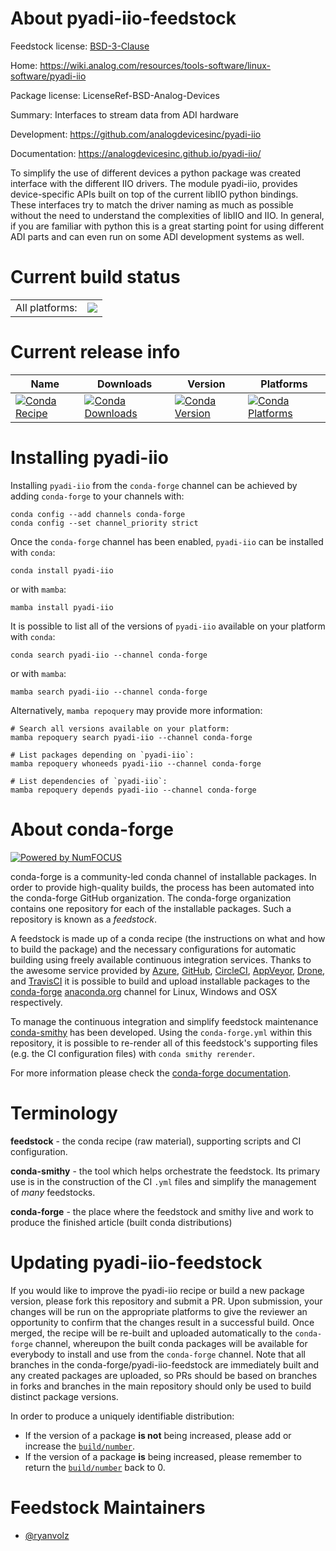 About pyadi-iio-feedstock
=========================

Feedstock license: [BSD-3-Clause](https://github.com/conda-forge/pyadi-iio-feedstock/blob/main/LICENSE.txt)

Home: https://wiki.analog.com/resources/tools-software/linux-software/pyadi-iio

Package license: LicenseRef-BSD-Analog-Devices

Summary: Interfaces to stream data from ADI hardware

Development: https://github.com/analogdevicesinc/pyadi-iio

Documentation: https://analogdevicesinc.github.io/pyadi-iio/

To simplify the use of different devices a python package was created interface
with the different IIO drivers. The module pyadi-iio, provides device-specific
APIs built on top of the current libIIO python bindings. These interfaces try to
match the driver naming as much as possible without the need to understand the
complexities of libIIO and IIO. In general, if you are familiar with python this
is a great starting point for using different ADI parts and can even run on some
ADI development systems as well.


Current build status
====================


<table><tr><td>All platforms:</td>
    <td>
      <a href="https://dev.azure.com/conda-forge/feedstock-builds/_build/latest?definitionId=10197&branchName=main">
        <img src="https://dev.azure.com/conda-forge/feedstock-builds/_apis/build/status/pyadi-iio-feedstock?branchName=main">
      </a>
    </td>
  </tr>
</table>

Current release info
====================

| Name | Downloads | Version | Platforms |
| --- | --- | --- | --- |
| [![Conda Recipe](https://img.shields.io/badge/recipe-pyadi--iio-green.svg)](https://anaconda.org/conda-forge/pyadi-iio) | [![Conda Downloads](https://img.shields.io/conda/dn/conda-forge/pyadi-iio.svg)](https://anaconda.org/conda-forge/pyadi-iio) | [![Conda Version](https://img.shields.io/conda/vn/conda-forge/pyadi-iio.svg)](https://anaconda.org/conda-forge/pyadi-iio) | [![Conda Platforms](https://img.shields.io/conda/pn/conda-forge/pyadi-iio.svg)](https://anaconda.org/conda-forge/pyadi-iio) |

Installing pyadi-iio
====================

Installing `pyadi-iio` from the `conda-forge` channel can be achieved by adding `conda-forge` to your channels with:

```
conda config --add channels conda-forge
conda config --set channel_priority strict
```

Once the `conda-forge` channel has been enabled, `pyadi-iio` can be installed with `conda`:

```
conda install pyadi-iio
```

or with `mamba`:

```
mamba install pyadi-iio
```

It is possible to list all of the versions of `pyadi-iio` available on your platform with `conda`:

```
conda search pyadi-iio --channel conda-forge
```

or with `mamba`:

```
mamba search pyadi-iio --channel conda-forge
```

Alternatively, `mamba repoquery` may provide more information:

```
# Search all versions available on your platform:
mamba repoquery search pyadi-iio --channel conda-forge

# List packages depending on `pyadi-iio`:
mamba repoquery whoneeds pyadi-iio --channel conda-forge

# List dependencies of `pyadi-iio`:
mamba repoquery depends pyadi-iio --channel conda-forge
```


About conda-forge
=================

[![Powered by
NumFOCUS](https://img.shields.io/badge/powered%20by-NumFOCUS-orange.svg?style=flat&colorA=E1523D&colorB=007D8A)](https://numfocus.org)

conda-forge is a community-led conda channel of installable packages.
In order to provide high-quality builds, the process has been automated into the
conda-forge GitHub organization. The conda-forge organization contains one repository
for each of the installable packages. Such a repository is known as a *feedstock*.

A feedstock is made up of a conda recipe (the instructions on what and how to build
the package) and the necessary configurations for automatic building using freely
available continuous integration services. Thanks to the awesome service provided by
[Azure](https://azure.microsoft.com/en-us/services/devops/), [GitHub](https://github.com/),
[CircleCI](https://circleci.com/), [AppVeyor](https://www.appveyor.com/),
[Drone](https://cloud.drone.io/welcome), and [TravisCI](https://travis-ci.com/)
it is possible to build and upload installable packages to the
[conda-forge](https://anaconda.org/conda-forge) [anaconda.org](https://anaconda.org/)
channel for Linux, Windows and OSX respectively.

To manage the continuous integration and simplify feedstock maintenance
[conda-smithy](https://github.com/conda-forge/conda-smithy) has been developed.
Using the ``conda-forge.yml`` within this repository, it is possible to re-render all of
this feedstock's supporting files (e.g. the CI configuration files) with ``conda smithy rerender``.

For more information please check the [conda-forge documentation](https://conda-forge.org/docs/).

Terminology
===========

**feedstock** - the conda recipe (raw material), supporting scripts and CI configuration.

**conda-smithy** - the tool which helps orchestrate the feedstock.
                   Its primary use is in the construction of the CI ``.yml`` files
                   and simplify the management of *many* feedstocks.

**conda-forge** - the place where the feedstock and smithy live and work to
                  produce the finished article (built conda distributions)


Updating pyadi-iio-feedstock
============================

If you would like to improve the pyadi-iio recipe or build a new
package version, please fork this repository and submit a PR. Upon submission,
your changes will be run on the appropriate platforms to give the reviewer an
opportunity to confirm that the changes result in a successful build. Once
merged, the recipe will be re-built and uploaded automatically to the
`conda-forge` channel, whereupon the built conda packages will be available for
everybody to install and use from the `conda-forge` channel.
Note that all branches in the conda-forge/pyadi-iio-feedstock are
immediately built and any created packages are uploaded, so PRs should be based
on branches in forks and branches in the main repository should only be used to
build distinct package versions.

In order to produce a uniquely identifiable distribution:
 * If the version of a package **is not** being increased, please add or increase
   the [``build/number``](https://docs.conda.io/projects/conda-build/en/latest/resources/define-metadata.html#build-number-and-string).
 * If the version of a package **is** being increased, please remember to return
   the [``build/number``](https://docs.conda.io/projects/conda-build/en/latest/resources/define-metadata.html#build-number-and-string)
   back to 0.

Feedstock Maintainers
=====================

* [@ryanvolz](https://github.com/ryanvolz/)

